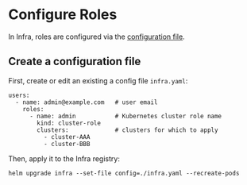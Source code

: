 # Configure Roles

In Infra, roles are configured via the [configuration file](./configuration.md).

## Create a configuration file

First, create or edit an existing a config file `infra.yaml`:

```
users:
  - name: admin@example.com   # user email
    roles:
      - name: admin           # Kubernetes cluster role name
        kind: cluster-role
        clusters:             # clusters for which to apply
          - cluster-AAA
          - cluster-BBB
```

Then, apply it to the Infra registry:

```
helm upgrade infra --set-file config=./infra.yaml --recreate-pods
```
